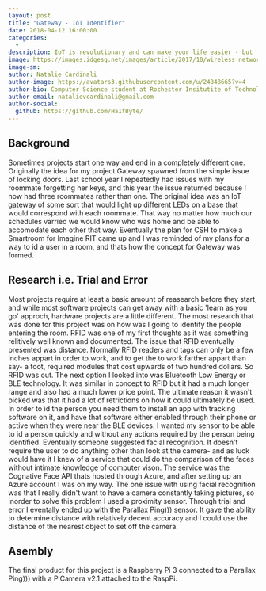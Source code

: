 ```yaml
---
layout: post
title: "Gateway - IoT Identifier"
date: 2018-04-12 16:00:00
categories:
  - 
description: IoT is revolutionary and can make your life easier - but first it needs to know who you are.
image: https://images.idgesg.net/images/article/2017/10/wireless_network_internet_of_things_iot_thinkstock_853701554-100739367-large.jpg
image-sm:
author: Natalie Cardinali
author-image: https://avatars3.githubusercontent.com/u/24848665?v=4
author-bio: Computer Science student at Rochester Insitutite of Technology 
author-email: natalievcardinali@gmail.com
author-social:
  github: https://github.com/Ha1fByte/
---
```

## Background
Sometimes projects start one way and end in a completely different one. Originally the idea for my project Gateway spawned from the simple issue of locking doors. Last school year I repeatedly had issues with my roommate forgetting her keys, and this year the issue returned because I now had three roommates rather than one. The original idea was an IoT gateway of some sort that would light up different LEDs on a base that would correspond with each roommate. That way no matter how much our schedules varried we would know who was home and be able to accomodate each other that way. Eventually the plan for CSH to make a Smartroom for Imagine RIT came up and I was reminded of my plans for a way to id a user in a room, and thats how the concept for Gateway was formed. 
## Research i.e. Trial and Error
Most projects require at least a basic amount of reasearch before they start, and while most software projects can get away with a basic 'learn as you go' approch, hardware projects are a little different. The most research that was done for this project was on how was I going to identify the people entering the room. RFID was one of my first thoughts as it was something relitively well known and documented. The issue that RFID eventually presented was distance. Normally RFID readers and tags can only be a few inches appart in order to work, and to get the to work farther appart than say- a foot, required modules that cost upwards of two hundred dollars. So RFID was out. 
The next option I looked into was Bluetooth Low Energy or BLE technology. It was similar in concept to RFID but it had a much longer range and also had a much lower price point. The ultimate reason it wasn't picked was that it had a lot of retrictions on how it could ultimately be used. In order to id the person you need them to install an app with tracking software on it, and have that software either enabled through their phone or active when they were near the BLE devices. I wanted my sensor to be able to id a person quickly and without any actions required by the person being identified. 
Eventually someone suggested facial recognition. It doesn't require the user to do anything other than look at the camera- and as luck would have it I knew of a service that could do the comparison of the faces without intimate knowledge of computer vison. The service was the Cognative Face API thats hosted through Azure, and after setting up an Azure account I was on my way. The one issue with using facial recognition was that I really didn't want to have a camera constantly taking pictures, so inorder to solve this problem I used a proximity sensor. Through trial and error I eventally ended up with the Parallax Ping))) sensor. It gave the ability to determine distance with relatively decent accuracy and I could use the distance of the nearest object to set off the camera. 
## Asembly
The final product for this project is a Raspberry Pi 3 connected to a Parallax Ping))) with a PiCamera v2.1 attached to the RaspPi. 
